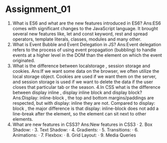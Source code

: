 # Assignment_01
1. What is ES6 and what are the new features introduced in ES6?
Ans:ES6 comes with significant changes to the JavaScript language. It brought several new features like, let and const keyword, rest and spread operators, template literals, classes, modules and many other.
2. What is Event Bubble and Event Delegation in JS?
Ans:Event delegation refers to the process of using event propagation (bubbling) to handle events at a higher level in the DOM than the element on which the event originated.
3. What is the difference between localstorage , session storage and cookies.
Ans:If we want some data on the browser, we often utilize the local storage object. Cookies are used if we want them on the server, and session storage is used if we want to delete the data if the user closes that particular tab or the season.
4.In CSS what is the difference between display inline , display inline block and display block?
Ans:Display: inline-block , the top and bottom margins/paddings are respected, but with display: inline they are not. Compared to display: block , the major difference is that display: inline-block does not add a line-break after the element, so the element can sit next to other elements.
5. What are new features in CSS3?
Ans:New features in CSS3 · 2. Box Shadow: · 3. Text Shadow: · 4. Gradients: · 5. Transitions: · 6. Animations: · 7. Flexbox: · 8. Grid Layout: · 9. Media Queries
